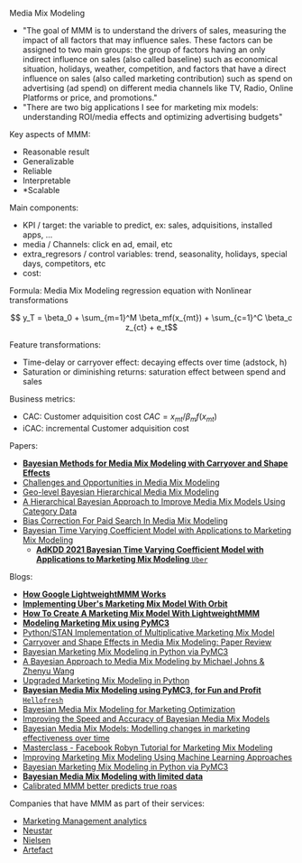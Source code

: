 Media Mix Modeling

* "The goal of MMM is to understand the drivers of sales, measuring the impact of all factors that may influence sales. These factors can be assigned to two main groups: the group of factors having an only indirect influence on sales (also called baseline) such as economical situation, holidays, weather, competition, and factors that have a direct influence on sales (also called marketing contribution) such as spend on advertising (ad spend) on different media channels like TV, Radio, Online Platforms or price, and promotions."
* "There are two big applications I see for marketing mix models: understanding ROI/media effects and optimizing advertising budgets"


Key aspects of MMM:
* Reasonable result
* Generalizable
* Reliable
* Interpretable
* *Scalable

Main components:
* KPI / target: the variable to predict, ex: sales, adquisitions, installed apps, ...
* media / Channels: click en ad, email, etc
* extra_regresors / control variables: trend, seasonality, holidays, special days, competitors, etc
* cost: 

Formula: Media Mix Modeling regression equation with Nonlinear transformations

$$ y_T = \beta_0 + \sum_{m=1}^M \beta_mf(x_{mt}) + \sum_{c=1}^C \beta_c z_{ct} + e_t$$

Feature transformations:
* Time-delay or carryover effect: decaying effects over time (adstock, h)
* Saturation or diminishing returns: saturation effect between spend and sales

Business metrics:
* CAC: Customer adquisition cost $CAC = x_{mt}/\beta_m f(x_{mt})$
* iCAC: incremental Customer adquisition cost


Papers:
* [**Bayesian Methods for Media Mix Modeling with Carryover and Shape Effects**](https://research.google/pubs/pub46001/)
* [ Challenges and Opportunities in Media Mix Modeling ](https://research.google/pubs/pub45998/)
* [ Geo-level Bayesian Hierarchical Media Mix Modeling ](https://research.google/pubs/pub46000/)
* [ A Hierarchical Bayesian Approach to Improve Media Mix Models Using Category Data ](https://research.google/pubs/pub45999/)
* [ Bias Correction For Paid Search In Media Mix Modeling ](https://research.google/pubs/pub46861/)
* [Bayesian Time Varying Coefficient Model with Applications to Marketing Mix Modeling](https://arxiv.org/pdf/2106.03322.pdf)
  * [**AdKDD 2021 Bayesian Time Varying Coefficient Model with Applications to Marketing Mix Modeling** `Uber`](https://www.youtube.com/watch?v=SWMaoBbIp04)

Blogs:
* [**How Google LightweightMMM Works**](https://getrecast.com/google-lightweightmmm/)
* [**Implementing Uber's Marketing Mix Model With Orbit**](https://forecastegy.com/posts/implementing-uber-marketing-mix-model-with-orbit/)
* [**How To Create A Marketing Mix Model With LightweightMMM**](https://forecastegy.com/posts/how-to-create-a-marketing-mix-model-with-lightweightmmm)
* [**Modeling Marketing Mix using PyMC3**](https://towardsdatascience.com/modeling-marketing-mix-using-pymc3-ba18dd9e6e68)
* [Python/STAN Implementation of Multiplicative Marketing Mix Model](https://towardsdatascience.com/python-stan-implementation-of-multiplicative-marketing-mix-model-with-deep-dive-into-adstock-a7320865b334)
* [Carryover and Shape Effects in Media Mix Modeling: Paper Review](https://towardsdatascience.com/carryover-and-shape-effects-in-media-mix-modeling-paper-review-fd699b509e2d)
* [Bayesian Marketing Mix Modeling in Python via PyMC3](https://towardsdatascience.com/bayesian-marketing-mix-modeling-in-python-via-pymc3-7b2071f6001a)
* [A Bayesian Approach to Media Mix Modeling by Michael Johns & Zhenyu Wang](https://discourse.pymc.io/t/a-bayesian-approach-to-media-mix-modeling-by-michael-johns-zhenyu-wang/6024)
* [Upgraded Marketing Mix Modeling in Python](https://towardsdatascience.com/an-upgraded-marketing-mix-modeling-in-python-5ebb3bddc1b6)
* [**Bayesian Media Mix Modeling using PyMC3, for Fun and Profit** `Hellofresh`](https://engineering.hellofresh.com/bayesian-media-mix-modeling-using-pymc3-for-fun-and-profit-2bd4667504e6)
* [Bayesian Media Mix Modeling for Marketing Optimization](https://www.pymc-labs.io/blog-posts/bayesian-media-mix-modeling-for-marketing-optimization/)
* [Improving the Speed and Accuracy of Bayesian Media Mix Models](https://www.pymc-labs.io/blog-posts/reducing-customer-acquisition-costs-how-we-helped-optimizing-hellofreshs-marketing-budget/)
* [Bayesian Media Mix Models: Modelling changes in marketing effectiveness over time](https://www.pymc-labs.io/blog-posts/modelling-changes-marketing-effectiveness-over-time/)
* [Masterclass - Facebook Robyn Tutorial for Marketing Mix Modeling](https://www.youtube.com/playlist?list=PLdaWFt7A-Gf0iyEHwRTuneNN9wKQmJ-QB)
* [Improving Marketing Mix Modeling Using Machine Learning Approaches](https://towardsdatascience.com/improving-marketing-mix-modeling-using-machine-learning-approaches-25ea4cd6994b)
* [Bayesian Marketing Mix Modeling in Python via PyMC3](https://towardsdatascience.com/bayesian-marketing-mix-modeling-in-python-via-pymc3-7b2071f6001a)
* [**Bayesian Media Mix Modeling with limited data**](https://www.artefact.com/blog/bayesian-media-mix-modeling-with-limited-data/)
* [Calibrated MMM better predicts true roas](https://medium.com/@gufengzhou/calibrated-mmm-better-predicts-true-roas-d5adfc8abdc4)

Companies that have MMM as part of their services:
* [Marketing Management analytics](https://mma.com/)
* [Neustar](https://www.home.neustar/)
* [Nielsen](https://www.nielsen.com/)
* [Artefact](https://www.artefact.com/)
